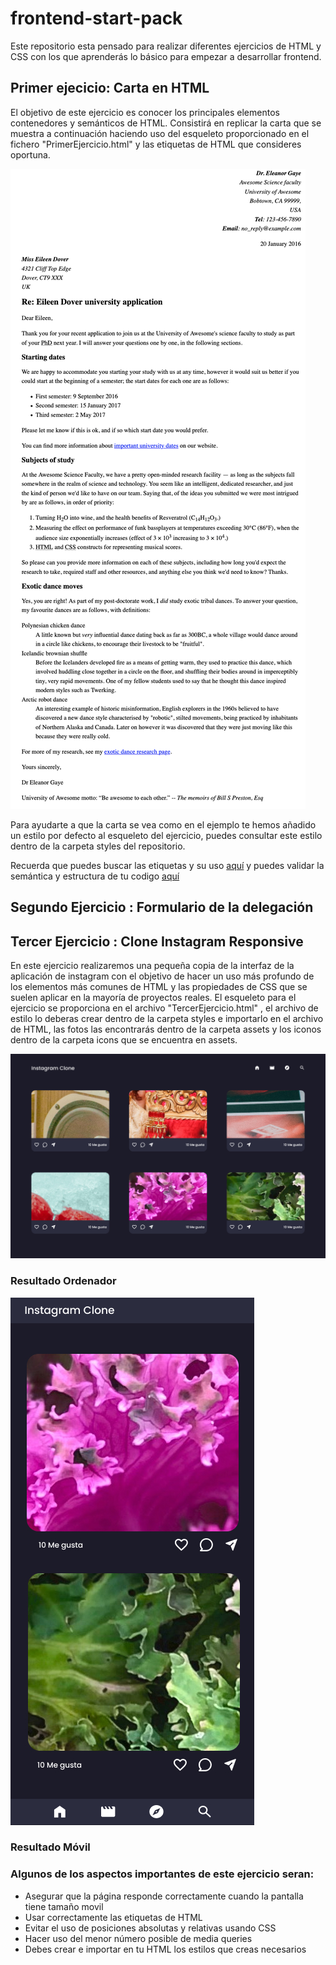 # frontend-start-pack

Este repositorio esta pensado para realizar diferentes ejercicios de HTML y CSS con los que aprenderás lo básico para empezar a desarrollar frontend.



## Primer ejecicio: Carta en HTML 
El objetivo de este ejercicio es conocer los principales elementos contenedores y semánticos de HTML. Consistirá en replicar la carta que se muestra a continuación haciendo uso del esqueleto proporcionado en el fichero "PrimerEjercicio.html" y las etiquetas de HTML que consideres oportuna.

![Resultado a obtener](./assets/letter-update.png)

Para ayudarte a que la carta se vea como en el ejemplo te hemos añadido un estilo por defecto al esqueleto del ejercicio, puedes consultar este estilo dentro de la carpeta styles del repositorio.

Recuerda que puedes buscar las etiquetas y su uso [aquí](https://developer.mozilla.org/en-US/docs/Web/HTML/Element) y puedes validar la semántica y estructura de tu codigo [aquí](https://validator.w3.org/)

## Segundo Ejercicio : Formulario de la delegación

## Tercer Ejercicio : Clone Instagram Responsive 
En este ejercicio realizaremos una pequeña copia de la interfaz de la aplicación de instagram con el objetivo de hacer un uso más profundo de los elementos más comunes de HTML y las propiedades de CSS que se suelen aplicar en la mayoría de proyectos reales. El esqueleto para el ejercicio se proporciona en el archivo "TercerEjercicio.html" , el archivo de estilo lo deberas crear dentro de la carpeta styles e importarlo en el archivo de HTML, las fotos las encontrarás dentro de la carpeta assets y los iconos dentro de la carpeta icons que se encuentra en assets.

![Resultado Desktop](./assets/InstagramClone.jpg)
### Resultado Ordenador
![Resultado Phone](./assets/InstagramClonePhone.jpg)
### Resultado Móvil
### Algunos de los aspectos importantes de este ejercicio seran:
- Asegurar que la página responde correctamente cuando la pantalla tiene tamaño movil
- Usar correctamente las etiquetas de HTML
- Evitar el uso de posiciones absolutas y relativas usando CSS
- Hacer uso del menor número posible de media queries 
- Debes crear e importar en tu HTML los estilos que creas necesarios
